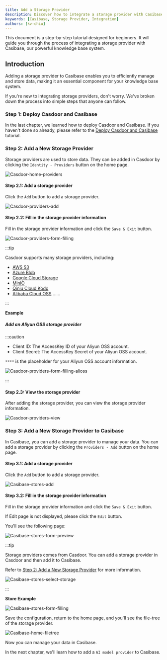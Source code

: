 ```yaml
---
title: Add a Storage Provider
description: Discover how to integrate a storage provider with Casibase.
keywords: [Casibase, Storage Provider, Integration]
authors: [kv-chiu]
---
```


This document is a step-by-step tutorial designed for beginners. It will guide you through the process of integrating a storage provider with Casibase, our powerful knowledge base system.

## Introduction

Adding a storage provider to Casibase enables you to efficiently manage and store data, making it an essential component for your knowledge base system.

If you're new to integrating storage providers, don't worry. We've broken down the process into simple steps that anyone can follow.

### Step 1: Deploy Casdoor and Casibase

In the last chapter, we learned how to deploy Casdoor and Casibase. If you haven't done so already, please refer to the [Deploy Casdoor and Casibase](./deploy-casdoor-and-casibase) tutorial.

### Step 2: Add a New Storage Provider

Storage providers are used to store data. They can be added in Casdoor by clicking the `Identity - Providers` button on the home page.

![Casdoor-home-providers](/img/walkthrough-guides/casdoor-home-providers.png)

#### Step 2.1: Add a storage provider

Click the `Add` button to add a storage provider.

![Casdoor-providers-add](/img/walkthrough-guides/casdoor-providers-add.png)

#### Step 2.2: Fill in the storage provider information

Fill in the storage provider information and click the `Save & Exit` button.

![Casdoor-providers-form-filling](/img/walkthrough-guides/casdoor-providers-form-filling.png)

:::tip

Casdoor supports many storage providers, including:

- [AWS S3](https://aws.amazon.com/s3/)
- [Azure Blob](https://azure.microsoft.com/en-us/products/storage/blobs)
- [Google Cloud Storage](https://cloud.google.com/storage)
- [MinIO](https://min.io/)
- [Qiniu Cloud Kodo](https://www.qiniu.com/)
- [Alibaba Cloud OSS](https://www.alibabacloud.com/product/oss)
......

:::

**Example**

##### Add an Aliyun OSS storage provider

:::caution

- Client ID: The AccessKey ID of your Aliyun OSS account.
- Client Secret: The AccessKey Secret of your Aliyun OSS account.

`****` is the placeholder for your Aliyun OSS account information.

![Casdoor-providers-form-filling-alioss](/img/walkthrough-guides/casdoor-providers-form-filling-alioss.png)

:::

#### Step 2.3: View the storage provider

After adding the storage provider, you can view the storage provider information.

![Casdoor-providers-view](/img/walkthrough-guides/casdoor-providers-view.png)

### Step 3: Add a New Storage Provider to Casibase

In Casibase, you can add a storage provider to manage your data. You can add a storage provider by clicking the `Providers - Add` button on the home page.

#### Step 3.1: Add a storage provider

Click the `Add` button to add a storage provider.

![Casibase-stores-add](/img/walkthrough-guides/casibase-stores-add.png)

#### Step 3.2: Fill in the storage provider information

Fill in the storage provider information and click the `Save & Exit` button.

If Edit page is not displayed, please click the `Edit` button.

You'll see the following page:

![Casibase-stores-form-preview](/img/walkthrough-guides/casibase-stores-form-preview.png)

:::tip

Storage providers comes from Casdoor. You can add a storage provider in Casdoor and then add it to Casibase.

Refer to [Step 2: Add a New Storage Provider](#step-2-add-a-new-storage-provider) for more information.

![Casibase-stores-select-storage](/img/walkthrough-guides/casibase-stores-select-storage.png)

:::

**Store Example**

![Casibase-stores-form-filling](/img/walkthrough-guides/casibase-stores-form-filling.png)

Save the configuration, return to the home page, and you'll see the file-tree of the storage provider.

![Casibase-home-filetree](/img/walkthrough-guides/casibase-home-filetree.png)

Now you can manage your data in Casibase.

In the next chapter, we'll learn how to add a `AI model provider` to Casibase.
